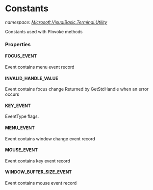 ﻿# Constants
_namespace: [Microsoft.VisualBasic.Terminal.Utility](./index.md)_

Constants used with PInvoke methods




### Properties

#### FOCUS_EVENT
Event contains menu event record
#### INVALID_HANDLE_VALUE
Event contains focus change
 Returned by GetStdHandle when an error occurs
#### KEY_EVENT
EventType flags.
#### MENU_EVENT
Event contains window change event record
#### MOUSE_EVENT
Event contains key event record
#### WINDOW_BUFFER_SIZE_EVENT
Event contains mouse event record
